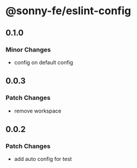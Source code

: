 # @sonny-fe/eslint-config

## 0.1.0

### Minor Changes

- config on default config

## 0.0.3

### Patch Changes

- remove workspace

## 0.0.2

### Patch Changes

- add auto config for test

